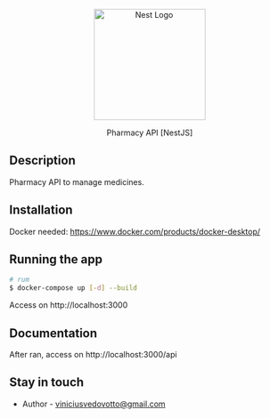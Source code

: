 <p align="center">
  <a href="http://nestjs.com/" target="blank"><img src="https://nestjs.com/img/logo-small.svg" width="200" alt="Nest Logo" /></a>
</p>

[circleci-image]: https://img.shields.io/circleci/build/github/nestjs/nest/master?token=abc123def456
[circleci-url]: https://circleci.com/gh/nestjs/nest

  <p align="center">Pharmacy API [NestJS]</p>

## Description

Pharmacy API to manage medicines.

## Installation

Docker needed: https://www.docker.com/products/docker-desktop/

## Running the app

```bash
# rum 
$ docker-compose up [-d] --build
```
Access on http://localhost:3000


## Documentation

After ran, access on http://localhost:3000/api


## Stay in touch

- Author - viniciusvedovotto@gmail.com


